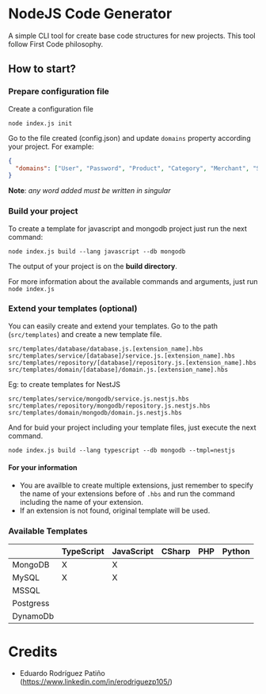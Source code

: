 # NodeJS Code Generator

A simple CLI tool for create base code structures for new projects. This tool follow First Code philosophy.

## How to start?

### Prepare configuration file

Create a configuration file

```
node index.js init
```

Go to the file created (config.json) and update `domains` property according your project. For example:

```json
{
  "domains": ["User", "Password", "Product", "Category", "Merchant", "Store"]
}
```

**Note**: _any word added must be written in singular_

### Build your project

To create a template for javascript and mongodb project just run the next command:

```
node index.js build --lang javascript --db mongodb
```

The output of your project is on the **build directory**.

For more information about the available commands and arguments, just run `node index.js`

### Extend your templates (optional)

You can easily create and extend your templates. Go to the path (`src/templates`) and create a new template file.

```
src/templates/database/database.js.[extension_name].hbs
src/templates/service/[database]/service.js.[extension_name].hbs
src/templates/repository/[database]/repository.js.[extension_name].hbs
src/templates/domain/[database]/domain.js.[extension_name].hbs
```

Eg: to create templates for NestJS

```
src/templates/service/mongodb/service.js.nestjs.hbs
src/templates/repository/mongodb/repository.js.nestjs.hbs
src/templates/domain/mongodb/domain.js.nestjs.hbs
```

And for buid your project including your template files, just execute the next command.

```
node index.js build --lang typescript --db mongodb --tmpl=nestjs
```

#### For your information

- You are availble to create multiple extensions, just remember to specify the name of your extensions before of `.hbs` and run the command including the name of your extension.
- If an extension is not found, original template will be used.

### Available Templates

|           | TypeScript | JavaScript | CSharp | PHP | Python |
| --------- | ---------- | ---------- | ------ | --- | ------ |
| MongoDB   | X          | X          |        |     |        |
| MySQL     | X          | X          |        |     |        |
| MSSQL     |            |            |        |     |        |
| Postgress |            |            |        |     |        |
| DynamoDb  |            |            |        |     |        |

# Credits

- Eduardo Rodríguez Patiño (https://www.linkedin.com/in/erodriguezp105/)
